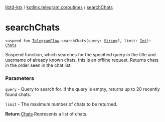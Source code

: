[libtd-ktx](../index.md) / [kotlinx.telegram.coroutines](index.md) / [searchChats](./search-chats.md)

# searchChats

`suspend fun `[`TelegramFlow`](../kotlinx.telegram.core/-telegram-flow/index.md)`.searchChats(query: `[`String`](https://kotlinlang.org/api/latest/jvm/stdlib/kotlin/-string/index.html)`?, limit: `[`Int`](https://kotlinlang.org/api/latest/jvm/stdlib/kotlin/-int/index.html)`): `[`Chats`](https://tdlibx.github.io/td/docs/org/drinkless/td/libcore/telegram/TdApi/Chats.html)

Suspend function, which searches for the specified query in the title and username of already
known chats, this is an offline request. Returns chats in the order seen in the chat list.

### Parameters

`query` - Query to search for. If the query is empty, returns up to 20 recently found chats.

`limit` - The maximum number of chats to be returned.

**Return**
[Chats](https://tdlibx.github.io/td/docs/org/drinkless/td/libcore/telegram/TdApi/Chats.html) Represents a list of chats.

